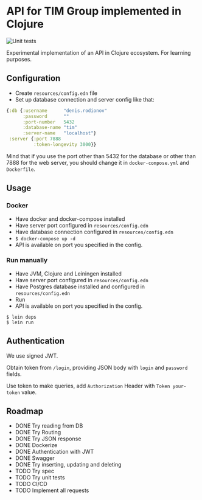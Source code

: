 # API for TIM Group implemented in Clojure

![Unit tests](https://github.com/Droidion/timweb-api-clojure/workflows/Unit%20tests/badge.svg)

Experimental implementation of an API in Clojure ecosystem. For learning purposes.

## Configuration

- Create `resources/config.edn` file
- Set up database connection and server config like that:

```clojure
{:db {:username      "denis.rodionov"
      :password      ""
      :port-number   5432
      :database-name "tim"
      :server-name   "localhost"}
 :server {:port 7888
          :token-longevity 3000}}
```

Mind that if you use the port other than 5432 for the database or other than 7888 for the web server, you should change it in `docker-compose.yml` and `Dockerfile`. 

## Usage

### Docker

- Have docker and docker-compose installed
- Have server port configured in `resources/config.edn`
- Have database connection configured in `resources/config.edn`
- `$ docker-compose up -d`
- API is available on port you specified in the config.

### Run manually

- Have JVM, Clojure and Leiningen installed
- Have server port configured in `resources/config.edn`
- Have Postgres database installed and configured in `resources/config.edn`
- Run
- API is available on port you specified in the config.

```
$ lein deps
$ lein run
```

## Authentication

We use signed JWT.

Obtain token from `/login`, providing JSON body with `login` and `password` fields.

Use token to make queries, add `Authorization` Header with `Token your-token` value.

## Roadmap
- DONE Try reading from DB
- DONE Try Routing
- DONE Try JSON response
- DONE Dockerize
- DONE Authentication with JWT
- DONE Swagger
- DONE Try inserting, updating and deleting
- TODO Try spec
- TODO Try unit tests
- TODO CI/CD
- TODO Implement all requests